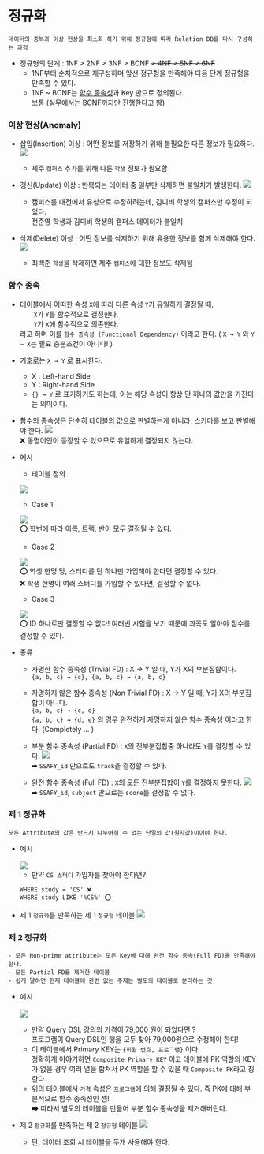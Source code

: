 # 정규화

    데이터의 중복과 이상 현상을 최소화 하기 위해 정규형에 따라 Relation DB를 다시 구성하는 과정

- 정규형의 단계 : 1NF > 2NF > 3NF > BCNF ~~> 4NF > 5NF > 6NF~~
    - 1NF부터 순차적으로 재구성하며 앞선 정규형을 만족해야 다음 단계 정규형을 만족할 수 있다.
    - 1NF ~ BCNF는 [함수 종속성](#함수-종속)과 Key 만으로 정의된다. <br> 보통 (실무에서는 BCNF까지만 진행한다고 함)

### 이상 현상(Anomaly)
- 삽입(Insertion) 이상 : 어떤 정보를 저장하기 위해 불필요한 다른 정보가 필요하다.
<img src="https://user-images.githubusercontent.com/70866410/230763197-3c44a0dd-bfc0-44f0-9c1c-4cea8e550499.png"><br>
    - 제주 `캠퍼스` 추가를 위해 다른 `학생` 정보가 필요함
    
- 갱신(Update) 이상 : 반복되는 데이터 중 일부만 삭제하면 불일치가 발생한다.
<img src="https://user-images.githubusercontent.com/70866410/230763499-0d4b42e0-2bf1-4dcb-b324-76a144126662.png"><br>
    - 캠퍼스를 대전에서 유성으로 수정하려는데, 김디비 학생의 캠퍼스만 수정이 되었다.<br>전준영 학생과 김디비 학생의 캠퍼스 데이터가 불일치
    
- 삭제(Delete) 이상 : 어떤 정보를 삭제하기 위해 유용한 정보를 함께 삭제해야 한다.
<img src="https://user-images.githubusercontent.com/70866410/230763332-d6891f63-da22-4769-a984-2070df1757e5.png"><br>
    - 최백준 `학생`을 삭제하면 제주 `캠퍼스`에 대한 정보도 삭제됨

### 함수 종속
- 테이블에서 어떠한 속성 `X`에 따라 다른 속성 `Y`가 유일하게 결정될 때, 
    <br>　　`X`가 `Y`를 함수적으로 결정한다. 
    <br>　　`Y`가 `X`에 함수적으로 의존한다.<br>
라고 하며 이를 `함수 종속성 (Functional Dependency)` 이라고 한다. ( `X → Y` 와 `Y → X`는 필요 충분조건이 아니다! )
- 기호로는 `X → Y` 로 표시한다.
    - X : Left-hand Side
    - Y : Right-hand Side
    - `{} → Y` 로 표기하기도 하는데, 이는 해당 속성이 항상 단 하나의 값만을 가진다는 의미이다.
- 함수의 종속성은 단순히 테이블의 값으로 판별하는게 아니라, 스키마를 보고 판별해야 한다.
<img src="https://user-images.githubusercontent.com/70866410/230568988-413131ab-2b75-41a0-bc46-109a45d80c1b.png"><br>
    ❌ 동명이인이 등장할 수 있으므로 유일하게 결정되지 않는다.

- 예시
    - 테이블 정의

    <img src="https://user-images.githubusercontent.com/70866410/230568179-731c7f22-9abf-4140-b1db-b5764fc1f84e.png"><br>
    
    - Case 1

    <img src="https://user-images.githubusercontent.com/70866410/230570939-18faafb5-ac5c-4461-83cc-34e96b4a18c0.png"><br>
    ⭕ 학번에 따라 이름, 트랙, 반이 모두 결정될 수 있다.

    - Case 2
    
    <img src="https://user-images.githubusercontent.com/70866410/230571137-ac43f890-c759-4c1e-89f1-40f189081f2f.png"><br>
    ⭕ 학생 한명 당, 스터디를 단 하나만 가입해야 한다면 결정할 수 있다.<br>
    ❌ 학생 한명이 여러 스터디를 가입할 수 있다면, 결정할 수 없다.
    
    - Case 3

    <img src="https://user-images.githubusercontent.com/70866410/230571965-72b40ee9-0854-49e7-8faf-2160b4ee6551.png"><br>
    ⭕ ID 하나로만 결정할 수 없다! 여러번 시험을 보기 때문에 과목도 알아야 점수를 결정할 수 있다.<br>

- 종류
    - 자명한 함수 종속성 (Trivial FD) : X → Y 일 때, Y가 X의 부분집합이다.<br>
    `{a, b, c} → {c}, {a, b, c} → {a, b, c}`
    - 자명하지 않은 함수 종속성 (Non Trivial FD) : X → Y 일 때, Y가 X의 부분집합이 아니다.<br>
    `{a, b, c} → {c, d}`<br>
    `{a, b, c} → {d, e}` 의 경우 완전하게 자명하지 않은 함수 종속성 이라고 한다. (Completely ... )

    - 부분 함수 종속성 (Partial FD) : `X`의 진부분집합중 하나라도 `Y`를 결정할 수 있다.
    <img src="https://user-images.githubusercontent.com/70866410/230574792-24382b72-715d-491b-bb15-5155eacc4473.png"><br>
    ➡ `SSAFY_id` 만으로도 `track`을 결정할 수 있다.
    - 완전 함수 종속성 (Full FD) : `X`의 모든 진부분집합이 `Y`를 결정하지 못한다.
    <img src="https://user-images.githubusercontent.com/70866410/230575085-8c0cb3fd-5062-4775-bee6-65347d4f3351.png"><br>
    ➡ `SSAFY_id`, `subject` 만으로는 `score`를 결정할 수 없다.


### 제 1 정규화 
    모든 Attribute의 값은 반드시 나누어질 수 없는 단일의 값(원자값)이어야 한다.
- 예시<br><br>
    <img src="https://user-images.githubusercontent.com/70866410/230764892-0a228cf8-f791-497c-94d6-37bccda80ff7.png">
    - 만약 `CS 스터디` 가입자를 찾아야 한다면?<br> 
    ```
    WHERE study = 'CS' ❌
    WHERE study LIKE '%CS%' ⭕
    ```
- 제 1 `정규화`를 만족하는 제 1 `정규형` 테이블
    <img src="https://user-images.githubusercontent.com/70866410/230765115-26449a9c-ccec-46f4-a3cc-bd1b8455868a.png">

### 제 2 정규화 
    - 모든 Non-prime attribute는 모든 Key에 대해 완전 함수 종속(Full FD)을 만족해야 한다. 
    - 모든 Partial FD를 제거한 테이블
    - 쉽게 말하면 현재 테이블에 관련 없는 주제는 별도의 테이블로 분리하는 것!
- 예시<br><br>
    <img src="https://user-images.githubusercontent.com/70866410/230765717-f90c1a37-2696-4884-9d9f-03920df5fec3.png">
    - 만약 Query DSL 강의의 가격이 79,000 원이 되었다면 ?<br>
      프로그램이 Query DSL인 행을 모두 찾아 79,000원으로 수정해야 한다!<br>
    - 이 테이블에서 Primary KEY는 `{회원 번호, 프로그램}` 이다.<br>
      정확하게 이야기하면 `Composite Primary KEY` 이고 테이블에 PK 역할의 KEY가 없을 경우 여러 열을 합쳐서 PK 역할을 할 수 있을 때 `Composite PK`라고 칭한다.
    - 위의 테이블에서 `가격` 속성은 `프로그램`에 의해 결정될 수 있다. 즉 PK에 대해 부분적으로 함수 종속성인 셈!<br>
      ➡ 따라서 별도의 테이블을 만들어 부분 함수 종속성을 제거해버린다.
    
    
- 제 2 `정규화`를 만족하는 제 2 `정규형` 테이블
    <img src="https://user-images.githubusercontent.com/70866410/230765838-c8120e98-57a6-462a-9469-41c17868792c.png">
    - 단, 데이터 조회 시 테이블을 두개 사용해야 한다.